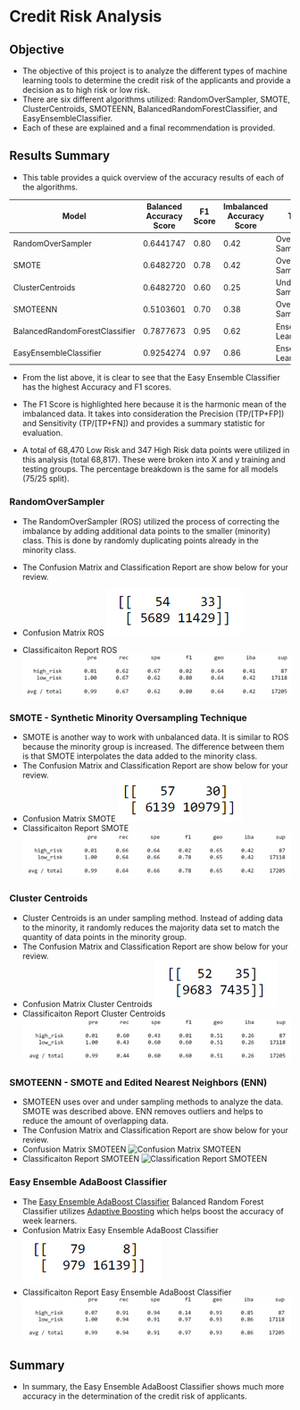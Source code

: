 # Credit Risk Analysis

## Objective
* The objective of this project is to analyze the different types of machine learning tools to determine the credit risk of the applicants and provide a decision as to high risk or low risk.
* There are six different algorithms utilized: RandomOverSampler, SMOTE, ClusterCentroids, SMOTEENN, BalancedRandomForestClassifier, and EasyEnsembleClassifier.
* Each of these are explained and a final recommendation is provided. 

## Results Summary
* This table provides a quick overview of the accuracy results of each of the algorithms.

| Model                          | Balanced Accuracy Score   | F1 Score   | Imbalanced Accuracy Score   | Type                | 
| -----------                    | -------------------       | --------   | -------------------         | ---------------     | 
| RandomOverSampler              | 0.6441747                 | 0.80       | 0.42                        | Over Sampling       |
| SMOTE                          | 0.6482720                 | 0.78       | 0.42                        | Over Sampling       |  
| ClusterCentroids               | 0.6482720                 | 0.60       | 0.25                        | Under Sampling      |
| SMOTEENN                       | 0.5103601                 | 0.70       | 0.38                        | Over/Under Sampling |
| BalancedRandomForestClassifier | 0.7877673                 | 0.95       | 0.62                        | Ensemble Learners   |
| EasyEnsembleClassifier         | 0.9254274                 | 0.97       | 0.86                        | Ensemble Learners   |

* From the list above, it is clear to see that the Easy Ensemble Classifier has the highest Accuracy and F1 scores.

* The F1 Score is highlighted here because it is the harmonic mean of the imbalanced data. It takes into consideration the Precision (TP/[TP+FP]) and Sensitivity (TP/[TP+FN]) and provides a summary statistic for evaluation. 

* A total of 68,470 Low Risk and 347 High Risk data points were utilized in this analysis (total 68,817). These were broken into X and y training and testing groups. The percentage breakdown is the same for all models (75/25 split). 

### RandomOverSampler

* The RandomOverSampler (ROS) utilized the process of correcting the imbalance by adding additional data points to the smaller (minority) class. This is done by randomly duplicating points already in the minority class.

* The Confusion Matrix and Classification Report are show below for your review.
* Confusion Matrix ROS
![Confusion Matrix ROS](https://github.com/summerstime/Credit_Risk_Analysis/blob/main/Images/ROSconfusionMatrix.png)
* Classificaiton Report ROS
![Classification Report ROS](https://github.com/summerstime/Credit_Risk_Analysis/blob/main/Images/ROSclassReport.png)

### SMOTE - Synthetic Minority Oversampling Technique
* SMOTE is another way to work with unbalanced data. It is similar to ROS because the minority group is increased. The difference between them is that SMOTE interpolates the data added to the minority class.
* The Confusion Matrix and Classification Report are show below for your review.
* Confusion Matrix SMOTE
![Confusion Matrix SMOTE](https://github.com/summerstime/Credit_Risk_Analysis/blob/main/Images/SMOTEconfusionMatrix.png)
* Classificaiton Report SMOTE
![Classification Report SMOTE](https://github.com/summerstime/Credit_Risk_Analysis/blob/main/Images/SMOTEclassReport.png)

### Cluster Centroids
* Cluster Centroids is an under sampling method. Instead of adding data to the minority, it randomly reduces the majority data set to match the quantity of data points in the minority group.
* The Confusion Matrix and Classification Report are show below for your review.
* Confusion Matrix Cluster Centroids
![Confusion Matrix Cluster Centroids](https://github.com/summerstime/Credit_Risk_Analysis/blob/main/Images/CCconfusionMatrix.png)
* Classificaiton Report Cluster Centroids
![Classification Report Cluster Centroids](https://github.com/summerstime/Credit_Risk_Analysis/blob/main/Images/CCclassReport.png)

### SMOTEENN - SMOTE and Edited Nearest Neighbors (ENN)
* SMOTEEN uses over and under sampling methods to analyze the data. SMOTE was described above. ENN removes outliers and helps to reduce the amount of overlapping data.
* The Confusion Matrix and Classification Report are show below for your review.
* Confusion Matrix SMOTEEN
![Confusion Matrix SMOTEEN](https://github.com/summerstime/Credit_Risk_Analysis/blob/main/Images/SMOTEENconfusionMatrix.png)
* Classificaiton Report SMOTEEN
![Classification Report SMOTEEN](https://github.com/summerstime/Credit_Risk_Analysis/blob/main/Images/SMOTEENclassReport.png)


### Easy Ensemble AdaBoost Classifier 
* The [Easy Ensemble AdaBoost Classifier](http://restanalytics.com/2020-03-29-Machine-Learning-With-Imbalanced-Target-Class-Datasets/) Balanced Random Forest Classifier utilizes [Adaptive Boosting](https://machinelearningmastery.com/boosting-and-adaboost-for-machine-learning/) which helps boost the accuracy of week learners.
* Confusion Matrix Easy Ensemble AdaBoost Classifier
![Confusion Matrix Easy Ensemble AdaBoost Classifier](https://github.com/summerstime/Credit_Risk_Analysis/blob/main/Images/EASYconfusionMatrix.png)
* Classificaiton Report Easy Ensemble AdaBoost Classifier
![Classification Report Easy Ensemble AdaBoost Classifier](https://github.com/summerstime/Credit_Risk_Analysis/blob/main/Images/EASYclassReport.png)

## Summary
* In summary, the Easy Ensemble AdaBoost Classifier shows much more accuracy in the determination of the credit risk of applicants.


